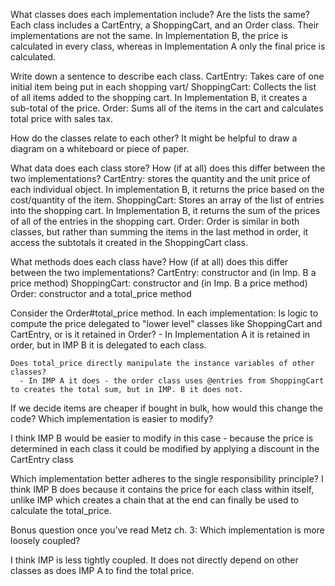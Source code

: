 What classes does each implementation include? Are the lists the same?
  Each class includes a CartEntry, a ShoppingCart, and an Order class. Their implementations are not the same. In Implementation B, the price is calculated in every class, whereas in Implementation A only the final price is calculated. 

Write down a sentence to describe each class.
  CartEntry: Takes care of one initial item being put in each shopping vart/ 
  ShoppingCart: Collects the list of all items added to the shopping cart. In Implementation B, it creates a sub-total of the price.
  Order: Sums all of the items in the cart and calculates total price with sales tax.


How do the classes relate to each other? It might be helpful to draw a diagram on a whiteboard or piece of paper.



What data does each class store? How (if at all) does this differ between the two implementations?
  CartEntry: stores the quantity and the unit price of each individual object. In     implementation B, it returns the price based on the cost/quantity of the item.
  ShoppingCart: Stores an array of the list of entries into the shopping cart. In     Implementation B, it returns the sum of the prices of all of the entries in the   shopping cart.
  Order: Order is similar in both classes, but rather than summing the items in the last method in order, it access the subtotals it created in the ShoppingCart class.

What methods does each class have? How (if at all) does this differ between the two implementations?
  CartEntry: constructor and (in Imp. B a price method)
  ShoppingCart: constructor and (in Imp. B a price method)
  Order: constructor and a total_price method

Consider the Order#total_price method. In each implementation:
    Is logic to compute the price delegated to "lower level" classes like ShoppingCart and CartEntry, or is it retained in Order?
      - In Implementation A it is retained in order, but in IMP B it is delegated to each class. 
    
    Does total_price directly manipulate the instance variables of other classes?
      - In IMP A it does - the order class uses @entries from ShoppingCart to creates the total sum, but in IMP. B it does not.

If we decide items are cheaper if bought in bulk, how would this change the code? Which implementation is easier to modify?

I think IMP B would be easier to modify in this case - because the price is determined in each class it could be modified by applying a discount in the CartEntry class

Which implementation better adheres to the single responsibility principle? 
I think IMP B does because it contains the price for each class within itself, unlike IMP which creates a chain that at the end can finally be used to calculate the total_price.

Bonus question once you've read Metz ch. 3: Which implementation is more loosely coupled?

I think IMP is less tightly coupled. It does not directly depend on other classes as does IMP A to find the total price.